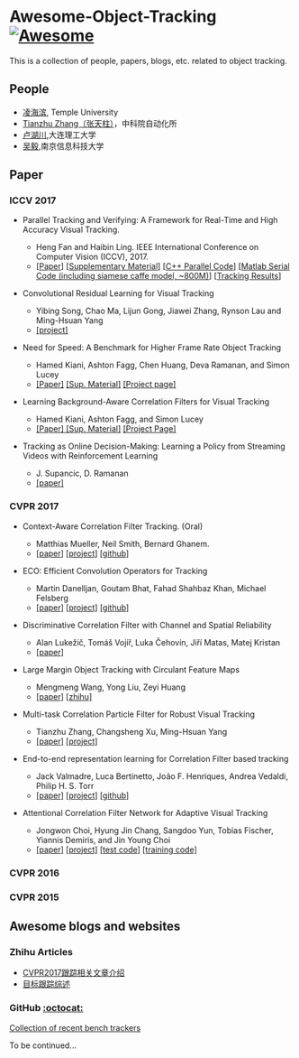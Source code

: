 # Awesome-Object-Tracking [![Awesome](https://cdn.rawgit.com/sindresorhus/awesome/d7305f38d29fed78fa85652e3a63e154dd8e8829/media/badge.svg)](https://github.com/sindresorhus/awesome)
This is a collection of people, papers, blogs, etc. related to object tracking.


## People
- [凌海滨](http://www.dabi.temple.edu/~hbling/), Temple University
- [Tianzhu Zhang（张天柱）](http://nlpr-web.ia.ac.cn/mmc/homepage/tzzhang/index.html)，中科院自动化所
- [卢湖川](http://ice.dlut.edu.cn/lu/),大连理工大学
- [吴毅](https://sites.google.com/site/wuyi2018/),南京信息科技大学

## Paper

### ICCV 2017
- Parallel Tracking and Verifying: A Framework for Real-Time and High Accuracy Visual Tracking.
  - Heng Fan and Haibin Ling. IEEE International Conference on Computer Vision (ICCV), 2017.
  - [[Paper](http://www.dabi.temple.edu/~hbling/code/PTAV/PTAV_ICCV17.pdf)] [[Supplementary Material](http://www.dabi.temple.edu/~hbling/code/PTAV/PTAV_ICCV17_Supp.pdf)]
[[C++ Parallel Code](http://www.dabi.temple.edu/~hbling/code/PTAV/parallel_ptav_v1.zip)]
[[Matlab Serial Code (including siamese caffe model, ~800M)](http://www.dabi.temple.edu/~hbling/code/PTAV/serial_ptav_v1.zip)]
[[Tracking Results](http://www.dabi.temple.edu/~hbling/code/PTAV/ptavresults.zip)]

- Convolutional Residual Learning for Visual Tracking
  - Yibing Song, Chao Ma, Lijun Gong, Jiawei Zhang, Rynson Lau and Ming-Hsuan Yang
  - [[project]](https://www.cs.cityu.edu.hk/%7Eyibisong/iccv17/index.html)

- Need for Speed: A Benchmark for Higher Frame Rate Object Tracking
  - Hamed Kiani, Ashton Fagg, Chen Huang, Deva Ramanan, and Simon Lucey
  - [[Paper]](http://www.hamedkiani.com/uploads/5/1/8/8/51882963/435.pdf) [[Sup. Material]](http://www.hamedkiani.com/uploads/5/1/8/8/51882963/435_sup.pdf) [[Project page]](http://ci2cv.net/nfs/index.html)

- Learning Background-Aware Correlation Filters for Visual Tracking
  - Hamed Kiani, Ashton Fagg, and  Simon Lucey
  - [[Paper] ](http://www.hamedkiani.com/uploads/5/1/8/8/51882963/436.pdf) [[Sup. Material]](http://www.hamedkiani.com/uploads/5/1/8/8/51882963/436_sup.pdf)  [[Project Page]](http://www.hamedkiani.com/bacf.html)
- Tracking as Online Decision-Making: Learning a Policy from Streaming Videos with Reinforcement Learning
  - J. Supancic, D. Ramanan
  - [[paper]](https://arxiv.org/abs/1707.04991)

### CVPR 2017
- Context-Aware Correlation Filter Tracking. (Oral)
  - Matthias Mueller, Neil Smith, Bernard Ghanem.
  -  [[paper](http://link.zhihu.com/?target=https%3A//ivul.kaust.edu.sa/Documents/Publications/2017/Context-Aware%2520Correlation%2520Filter%2520Tracking.pdf)] [[project](http://link.zhihu.com/?target=https%3A//ivul.kaust.edu.sa/Pages/pub-ca-cf-tracking.aspx)] [[github](github.com/thias15/Context-Aware-CF-Tracking)]

- ECO: Efficient Convolution Operators for Tracking
  - Martin Danelljan, Goutam Bhat, Fahad Shahbaz Khan, Michael Felsberg
  - [[paper]](http://arxiv.org/pdf/1611.09224.pdf) [[project]](www.cvl.isy.liu.se/research/objrec/visualtracking/ecotrack/index.html) [[github]](http://github.com/martin-danelljan/ECO)

- Discriminative Correlation Filter with Channel and Spatial Reliability
  - Alan Lukežič, Tomáš Vojíř, Luka Čehovin, Jiří Matas, Matej Kristan
  - [[paper]](http://arxiv.org/pdf/1611.08461v1.pdf)

- Large Margin Object Tracking with Circulant Feature Maps
  - Mengmeng Wang, Yong Liu, Zeyi Huang
  - [[paper]](http://arxiv.org/pdf/1703.05020.pdf) [[zhihu]](https://zhuanlan.zhihu.com/p/25761718)

- Multi-task Correlation Particle Filter for Robust Visual Tracking
  - Tianzhu Zhang, Changsheng Xu, Ming-Hsuan Yang
  - [[paper]](http://link.zhihu.com/?target=http%3A//nlpr-web.ia.ac.cn/mmc/homepage/tzzhang/Project_Tianzhu/zhang_mcpf/CVPR2017/1758.pdf) [[project]](http://nlpr-web.ia.ac.cn/mmc/homepage/tzzhang/mcpf.html)

- End-to-end representation learning for Correlation Filter based tracking
  - Jack Valmadre, Luca Bertinetto, João F. Henriques, Andrea Vedaldi, Philip H. S. Torr
  - [[paper]](http://arxiv.org/pdf/1704.06036v1.pdf) [[project]](http://www.robots.ox.ac.uk/%7Eluca/cfnet.html) [[github]](http://github.com/bertinetto/cfnet)

- Attentional Correlation Filter Network for Adaptive Visual Tracking
  - Jongwon Choi, Hyung Jin Chang, Sangdoo Yun, Tobias Fischer, Yiannis Demiris, and Jin Young Choi
  - [[paper]](http://.google.com/file/d/0B0ZkG8zaRQoLUHdlTGNtUWFjd1E/view) [[project]](http://sites.google.com/site/jwchoivision/home/acfn-1) [[test code]](http://drive.google.com/file/d/0B0ZkG8zaRQoLQUswbW9qSWFaU0U/view%3Fusp%3Ddrive_web) [[training code]](http://drive.google.com/file/d/0B0ZkG8zaRQoLZVVranBnbHlydnM/view%3Fusp%3Ddrive_web)


### CVPR 2016
### CVPR 2015

## Awesome blogs and websites

### Zhihu Articles
- [CVPR2017跟踪相关文章介绍](https://zhuanlan.zhihu.com/p/27335895)
- [目标跟踪综述](https://www.jiqizhixin.com/articles/2017-05-14)

### GitHub [:octocat:](https://github.com/sdsy888/Awesome-Object-Tracking/tree/master)
[Collection of recent bench  trackers](https://github.com/foolwood/benchmark_results)

To be continued...
